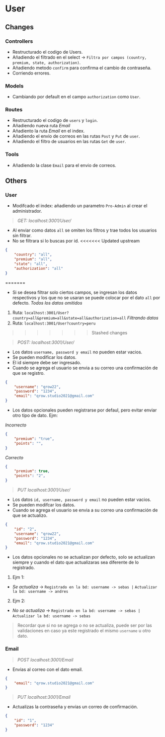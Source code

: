# User
## Changes
### Controllers
-   Restructurado el codigo de Users.
-   Añadiendo el filtrado en el select -> `Filtra por campos (country, premium, state, authorization)`.
-   Añadiendo metodo `confirm` para confirma el cambio de contraseña.
-   Corriendo errores.
### Models
-   Cambiando por default en el campo `authorization` como `User`.
### Routes
-   Restructurado el codigo de `users` y `login`.
-   Añadiendo nueva ruta *Email*
-   Añadiento la ruta *Email* en el index.
-   Añadiendo el envio de correos en las rutas `Post` y `Put` de `user`.
-   Añadiendo el filtro de usuarios en las rutas `Get` de `user`.
### Tools
-   Añadiendo la clase `Email` para el envio de correos.
## Others
### User
-   Modifcado el index: añadiendo un parametro `Pro-Admin` al crear el administrador.

> _GET:_ *localhost:3001/User/*
-   Al enviar como datos `all` se omiten los filtros y trae todos los usuarios sin filtrar.
-   No se filtrara si lo buscas por id.
<<<<<<< Updated upstream
```json
{
    "country": "all",
    "premium": "all",
    "state": "all",
    "authorization": "all"
}
```
=======
-   Si se desea filtrar solo ciertos campos, se ingresan los datos respectivos y los que no se usaran se puede colocar por el dato `all` por defecto.
*Todos los datos omitidos*
1.  Ruta: `localhost:3001/User?country=all&premium=all&state=all&authorization=all`
*Filtrando datos*
1.  Ruta: `localhost:3001/User?country=peru`

>>>>>>> Stashed changes

> _POST:_ *localhost:3001/User/*
- Los datos `username, password y email` no pueden estar vacios.
- Se pueden modificar los datos.
- El id siempre debe ser ingresado.
- Cuando se agrega el usuario se envia a su correo una confirmación de que se registro.
```json
{
    "username": "qrow22",
    "password": "1234",
    "email": "qrow.studio2021@gmail.com"
}
```
- Los datos opcionales pueden registrarse por defaul, pero evitar enviar otro tipo de dato.
Ejm:

_*Incorrecto*_
```json
{
    "premium": "true",
    "points": "",
}
```
_*Correcto*_
```json
{
    "premium": true,
    "points": "2",
}
```

> _PUT_ *localhost:3001/User/*
- Los datos `id, username, password y email` no pueden estar vacios.
- Se pueden modifcar los datos.
- Cuando se agrega el usuario se envia a su correo una confirmación de que se actualizo.
```json
{
    "id": "2",
    "username": "qrow22",
    "password": "1234",
    "email": "qrow.studio2021@gmail.com"
}
```
- Los datos opcionales no se actualizan por defecto, solo se actualizan siempre y cuando el dato que actualizaras sea diferente de lo registrado.
1.  Ejm 1:
-   *Se actualiza* ->
`Registrado en la bd: username -> sebas |`
`Actualizar la bd: username -> andres`
2.  Ejm 2:
-   *No se actualiza* ->
`Registrado en la bd: username -> sebas |`
`Actualizar la bd: username -> sebas`

> Recordar que si no se agrega o no se actualiza, puede ser por las validaciones en caso ya este registrado el mismo `username` u otro dato.
### Email
> _POST_ *localhost:3001/Email*
- Envias al correo con el dato email.
```json
{
    "email": "qrow.studio2021@gmail.com"
}
```

> _PUT_ *localhost:3001/Email*
- Actualizas la contraseña y envias un correo de confirmación.
```json
{
    "id": "1",
    "password": "1234"
}
```